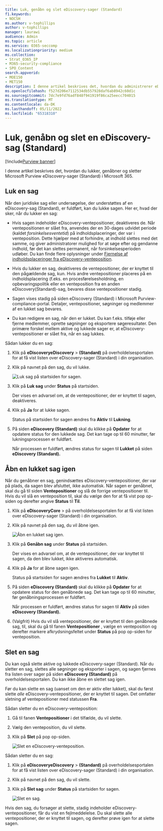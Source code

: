 ```yaml
---
title: Luk, genåbn og slet eDiscovery-sager (Standard)
f1.keywords:
- NOCSH
ms.author: v-tophillips
author: v-tophillips
manager: laurawi
audience: Admin
ms.topic: article
ms.service: O365-seccomp
ms.localizationpriority: medium
ms.collection:
- Strat_O365_IP
- M365-security-compliance
- SPO_Content
search.appverid:
- MOE150
- MET150
description: I denne artikel beskrives det, hvordan du administrerer eDiscovery-sager (Standard). Dette omfatter lukning af en sag, genåbning af en lukket sag og sletning af en sag.
ms.openlocfilehash: f527d206e7112534db557928daf6ab8942c60d1c
ms.sourcegitcommit: 7dc7e9fd76adf848f941919f86ca25eecc704015
ms.translationtype: MT
ms.contentlocale: da-DK
ms.lasthandoff: 05/11/2022
ms.locfileid: "65318310"
---
```

# <a name="close-reopen-and-delete-a-ediscovery-standard-case"></a>Luk, genåbn og slet en eDiscovery-sag (Standard)

[!include[Purview banner](../includes/purview-rebrand-banner.md)]

I denne artikel beskrives det, hvordan du lukker, genåbner og sletter Microsoft Purview eDiscovery-sager (Standard) i Microsoft 365.

## <a name="close-a-case"></a>Luk en sag

Når den juridiske sag eller undersøgelse, der understøttes af en eDiscovery-sag (Standard), er fuldført, kan du lukke sagen. Her er, hvad der sker, når du lukker en sag:
  
- Hvis sagen indeholder eDiscovery-ventepositioner, deaktiveres de. Når ventepositionen er slået fra, anvendes der en 30-dages udvidet periode (kaldet *forsinkelsesventetid*) på indholdsplaceringer, der var i venteposition. Dette hjælper med at forhindre, at indhold slettes med det samme, og giver administratorer mulighed for at søge efter og gendanne indhold, før det kan slettes permanent, når forsinkelsesperioden udløber. Du kan finde flere oplysninger under [Fjernelse af indholdsplaceringer fra eDiscovery-venteposition](create-ediscovery-holds.md#removing-content-locations-from-an-ediscovery-hold).

- Hvis du lukker en sag, deaktiveres de ventepositioner, der er knyttet til den pågældende sag, kun. Hvis andre ventepositioner placeres på en indholdsplacering (f.eks. en procesførelsesholdning, en opbevaringspolitik eller en venteposition fra en anden eDiscovery(Standard)-sag, bevares disse ventepositioner stadig.

- Sagen vises stadig på siden eDiscovery (Standard) i Microsoft Purview-compliance-portal. Detaljer, ventepositioner, søgninger og medlemmer af en lukket sag bevares.

- Du kan redigere en sag, når den er lukket. Du kan f.eks. tilføje eller fjerne medlemmer, oprette søgninger og eksportere søgeresultater. Den primære forskel mellem aktive og lukkede sager er, at eDiscovery-ventepositioner er slået fra, når en sag lukkes.

Sådan lukker du en sag:
  
1. Klik på **eDiscoveryeDiscovery** >  **(Standard)** på overholdelsesportalen for at få vist listen over eDiscovery-sager (Standard) i din organisation.

2. Klik på navnet på den sag, du vil lukke.

   ![Luk sag på startsiden for sagen.](../media/eDiscoveryCaseHomePage.png)

3. Klik på **Luk sag** under **Status** på startsiden.

    Der vises en advarsel om, at de ventepositioner, der er knyttet til sagen, deaktiveres.

4. Klik på **Ja** for at lukke sagen.

    Status på startsiden for sagen ændres fra **Aktiv** til **Lukning**.

5. På siden **eDiscovery (Standard)** skal du klikke på **Opdater** for at opdatere status for den lukkede sag. Det kan tage op til 60 minutter, før lukningsprocessen er fuldført.

    Når processen er fuldført, ændres status for sagen til **Lukket** på siden **eDiscovery (Standard).**

## <a name="reopen-a-closed-case"></a>Åbn en lukket sag igen

Når du genåbner en sag, genindsættes eDiscovery-ventepositioner, der var på plads, da sagen blev afsluttet, ikke automatisk. Når sagen er genåbnet, skal du gå til siden **Ventepositioner** og slå de forrige ventepositioner til. Hvis du vil slå en venteposition til, skal du vælge den for at få vist pop op-siden og derefter angive **Status** til **Til**.
  
1. Klik på **eDiscoveryCore** >  på overholdelsesportalen for at få vist listen over eDiscovery-sager (Standard) i din organisation.

2. Klik på navnet på den sag, du vil åbne igen.

   ![Åbn en lukket sag igen.](../media/eDiscoveryCaseHomePageReopen.png)

3. Klik på **Genåbn sag** under **Status** på startsiden.

    Der vises en advarsel om, at de ventepositioner, der var knyttet til sagen, da den blev lukket, ikke aktiveres automatisk.

4. Klik på **Ja** for at åbne sagen igen.

    Status på startsiden for sagen ændres fra **Lukket** til **Aktiv**.

5. På siden **eDiscovery (Standard)** skal du klikke på **Opdater** for at opdatere status for den genåbnede sag. Det kan tage op til 60 minutter, før genåbningsprocessen er fuldført. 

    Når processen er fuldført, ændres status for sagen til **Aktiv** på siden **eDiscovery (Standard).**

6. (Valgfrit) Hvis du vil slå ventepositioner, der er knyttet til den genåbnede sag, til, skal du gå til fanen **Ventepositioner** , vælge en venteposition og derefter markere afkrydsningsfeltet under **Status** på pop op-siden for venteposition.
  
## <a name="delete-a-case"></a>Slet en sag

Du kan også slette aktive og lukkede eDiscovery-sager (Standard). Når du sletter en sag, slettes alle søgninger og eksporter i sagen, og sagen fjernes fra listen over sager på siden **eDiscovery (Standard)** på overholdelsesportalen. Du kan ikke åbne en slettet sag igen.

Før du kan slette en sag (uanset om den er aktiv eller lukket), skal du først slette *alle* eDiscovery-ventepositioner, der er knyttet til sagen. Det omfatter sletning af ventepositioner med statussen **Fra**. 

Sådan sletter du en eDiscovery-venteposition:

1. Gå til fanen **Ventepositioner** i det tilfælde, du vil slette.

2. Vælg den venteposition, du vil slette.

3. Klik på **Slet** på pop op-siden.

      ![Slet en eDiscovery-venteposition.](../media/DeleteeDiscoveryHold.png)

Sådan sletter du en sag:

1. Klik på **eDiscoveryeDiscovery** >  **(Standard)** på overholdelsesportalen for at få vist listen over eDiscovery-sager (Standard) i din organisation.

2. Klik på navnet på den sag, du vil slette.

3. Klik på **Slet sag** under **Status** på startsiden for sagen.

      ![Slet en sag.](../media/eDiscoveryCaseHomePageDelete.png)

Hvis den sag, du forsøger at slette, stadig indeholder eDiscovery-ventepositioner, får du vist en fejlmeddelelse. Du skal slette alle ventepositioner, der er knyttet til sagen, og derefter prøve igen for at slette sagen.
